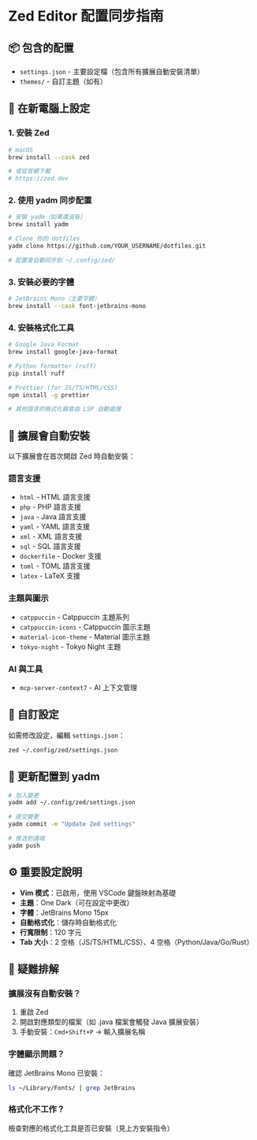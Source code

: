 # Zed Editor 配置同步指南

## 📦 包含的配置

- `settings.json` - 主要設定檔（包含所有擴展自動安裝清單）
- `themes/` - 自訂主題（如有）

## 🚀 在新電腦上設定

### 1. 安裝 Zed

```bash
# macOS
brew install --cask zed

# 或從官網下載
# https://zed.dev
```

### 2. 使用 yadm 同步配置

```bash
# 安裝 yadm（如果還沒有）
brew install yadm

# Clone 你的 dotfiles
yadm clone https://github.com/YOUR_USERNAME/dotfiles.git

# 配置會自動同步到 ~/.config/zed/
```

### 3. 安裝必要的字體

```bash
# JetBrains Mono（主要字體）
brew install --cask font-jetbrains-mono
```

### 4. 安裝格式化工具

```bash
# Google Java Format
brew install google-java-format

# Python formatter (ruff)
pip install ruff

# Prettier (for JS/TS/HTML/CSS)
npm install -g prettier

# 其他語言的格式化器會由 LSP 自動處理
```

## 🎯 擴展會自動安裝

以下擴展會在首次開啟 Zed 時自動安裝：

### 語言支援

- `html` - HTML 語言支援
- `php` - PHP 語言支援
- `java` - Java 語言支援
- `yaml` - YAML 語言支援
- `xml` - XML 語言支援
- `sql` - SQL 語言支援
- `dockerfile` - Docker 支援
- `toml` - TOML 語言支援
- `latex` - LaTeX 支援

### 主題與圖示

- `catppuccin` - Catppuccin 主題系列
- `catppuccin-icons` - Catppuccin 圖示主題
- `material-icon-theme` - Material 圖示主題
- `tokyo-night` - Tokyo Night 主題

### AI 與工具

- `mcp-server-context7` - AI 上下文管理

## 📝 自訂設定

如需修改設定，編輯 `settings.json`：

```bash
zed ~/.config/zed/settings.json
```

## 🔄 更新配置到 yadm

```bash
# 加入變更
yadm add ~/.config/zed/settings.json

# 提交變更
yadm commit -m "Update Zed settings"

# 推送到遠端
yadm push
```

## ⚙️ 重要設定說明

- **Vim 模式**：已啟用，使用 VSCode 鍵盤映射為基礎
- **主題**：One Dark（可在設定中更改）
- **字體**：JetBrains Mono 15px
- **自動格式化**：儲存時自動格式化
- **行寬限制**：120 字元
- **Tab 大小**：2 空格（JS/TS/HTML/CSS）、4 空格（Python/Java/Go/Rust）

## 🐛 疑難排解

### 擴展沒有自動安裝？

1. 重啟 Zed
2. 開啟對應類型的檔案（如 .java 檔案會觸發 Java 擴展安裝）
3. 手動安裝：`Cmd+Shift+P` → 輸入擴展名稱

### 字體顯示問題？

確認 JetBrains Mono 已安裝：

```bash
ls ~/Library/Fonts/ | grep JetBrains
```

### 格式化不工作？

檢查對應的格式化工具是否已安裝（見上方安裝指令）
